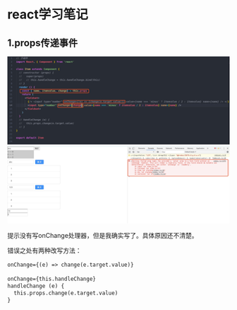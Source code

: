 react学习笔记
==
## 1.props传递事件
![事件传递代码描述](public/assets/images/1563949444194.jpg)
![事件传递错误信息](public/assets/images/1563951201801.jpg)

提示没有写onChange处理器，但是我确实写了。具体原因还不清楚。

错误之处有两种改写方法：

    onChange={(e) => change(e.target.value)}

    onChange={this.handleChange}
    handleChange (e) {
      this.props.change(e.target.value)
    }

